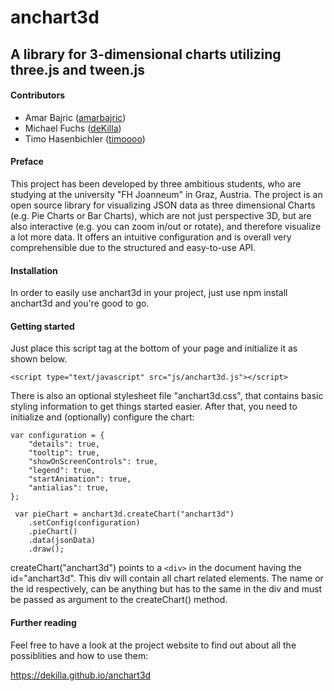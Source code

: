 
# anchart3d

## A library for 3-dimensional charts utilizing three.js and tween.js

#### Contributors
- Amar Bajric ([amarbajric](https://github.com/amarbajric))
- Michael Fuchs ([deKilla](https://github.com/deKilla))
- Timo Hasenbichler ([timoooo](https://github.com/timoooo))

#### Preface

This project has been developed by three ambitious students, who are studying at the university "FH Joanneum" in Graz, Austria. 
The project is an open source library for visualizing JSON data as three dimensional Charts (e.g. Pie Charts or Bar Charts), which are not 
just perspective 3D, but are also interactive (e.g. you can zoom in/out or rotate), and therefore visualize a lot more data. 
It offers an intuitive configuration and is overall very comprehensible due to the structured and easy-to-use API.

#### Installation

In order to easily use anchart3d in your project, just use
    npm install anchart3d
and you're good to go.

#### Getting started

Just place this script tag at the bottom of your page and initialize it as shown below.

```
<script type="text/javascript" src="js/anchart3d.js"></script>
```
There is also an optional stylesheet file "anchart3d.css", that contains basic styling information to get things started easier. 
After that, you need to initialize and (optionally) configure the chart:

```
var configuration = {
    "details": true,
    "tooltip": true,
    "showOnScreenControls": true,
    "legend": true,
    "startAnimation": true,
    "antialias": true,
};

 var pieChart = anchart3d.createChart("anchart3d")
    .setConfig(configuration)
    .pieChart()
    .data(jsonData)
    .draw();
```
createChart("anchart3d") points to a ```<div>``` in the document having the id="anchart3d". This div will contain all chart related elements. The name or the id respectively, can be anything but has to the same in the div and must be passed as argument to the createChart() method.

#### Further reading

Feel free to have a look at the project website to find out about all the possiblities and how to use them:

https://dekilla.github.io/anchart3d